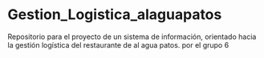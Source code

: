 # Gestion_Logistica_alaguapatos
Repositorio para el proyecto de un sistema de información, orientado hacia la gestión logística del restaurante de al agua patos. por el grupo 6
